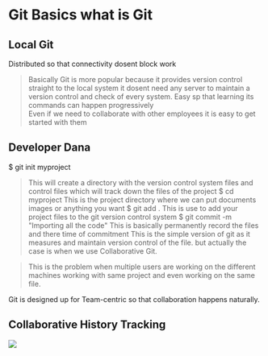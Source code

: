 # Git Basics what is Git 

## Local Git
Distributed so that connectivity dosent block work  
> Basically Git is more popular because it provides version control straight to the local system it dosent need any server to maintain a version control and check of every system.
Easy sp that learning its commands can happen progressively  
> Even if we need to collaborate with other employees it is easy to get started with them

## Developer Dana
$ git init myproject
> This will create a directory with the version control system files and control files which will track down the files of the project
$ cd myproject
> This is the project directory where we can put documents images or anything you want
$ git add .
> This is use to add your project files to the git version control system
$ git commit -m "Importing all the code"
> This is basically permanently record the files and there time of commitment
This is the simple version of git as it measures and maintain version control of the file. but actually the case is when we use Collaborative Git.

> This is the problem when multiple users are working on the different machines working with same project and even working on the same file.

Git is designed up for Team-centric so that collaboration happens naturally.

## Collaborative History Tracking
<img src="images/collaboratingHistoryTraching.png">

